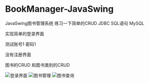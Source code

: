 # BookManager-JavaSwing
JavaSwing图书管理系统  练习一下简单的CRUD  JDBC    SQL语句  MySQL

实现简单的登录界面  

测试账号1  密码1

没有注册界面

图书的CRUD 和图书类别的CRUD

![登录界面](https://i.loli.net/2019/12/02/r5dybAjRiVHIctk.jpg)
![图书管理](https://i.loli.net/2019/12/02/a4A8yUMkdBWp9bK.jpg)
![图书查询](https://i.loli.net/2019/12/02/mgDohaTPerxWjKd.jpg)

